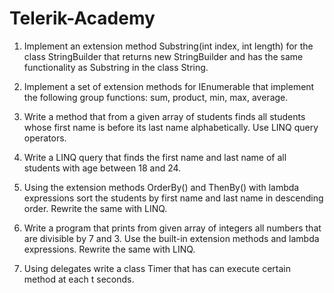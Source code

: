 Telerik-Academy
===============

1. Implement an extension method Substring(int index, int length) for the class StringBuilder 
that returns new StringBuilder and has the same functionality as Substring in the class String.

2. Implement a set of extension methods for IEnumerable<T> that implement the following 
group functions: sum, product, min, max, average.

3. Write a method that from a given array of students finds all students whose first name is 
before its last name alphabetically. Use LINQ query operators.

4. Write a LINQ query that finds the first name and last name of all students with age between 18 and 24.

5. Using the extension methods OrderBy() and ThenBy() with lambda expressions sort the students 
by first name and last name in descending order. Rewrite the same with LINQ.

6. Write a program that prints from given array of integers all numbers that are divisible by 7 and 3. 
Use the built-in extension methods and lambda expressions. Rewrite the same with LINQ.

7. Using delegates write a class Timer that has can execute certain method at each t seconds.
